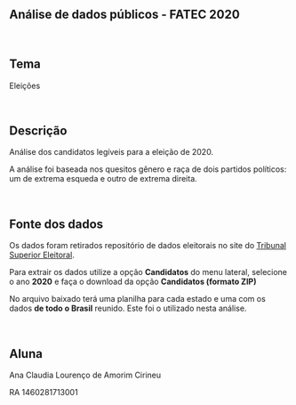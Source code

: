 ## Análise de dados públicos - FATEC 2020
<br />

## Tema 
<p>Eleições</p>
<br />

## Descrição
<p>Análise dos candidatos legíveis para a eleição de 2020.</p>
<p>A análise foi baseada nos quesitos gênero e raça de dois partidos políticos: um de extrema esqueda e outro de extrema direita.</p>
<br />

## Fonte dos dados
<p>Os dados foram retirados repositório de dados eleitorais no site do <a href="http://www.tse.jus.br/eleicoes/estatisticas/repositorio-de-dados-eleitorais-1/repositorio-de-dados-eleitorais">Tribunal Superior Eleitoral</a>.</p>
<p>Para extrair os dados utilize a opção <strong>Candidatos</strong> do menu lateral, selecione o ano <strong>2020</strong> e faça o download da opção <strong>Candidatos (formato ZIP)</strong></p>
<p>No arquivo baixado terá uma planilha para cada estado e uma com os dados <strong>de todo o Brasil</strong> reunido. Este foi o utilizado nesta análise.</p>

<br />

## Aluna
<p>Ana Claudia Lourenço de Amorim Cirineu</p>
<p>RA 1460281713001</p>
